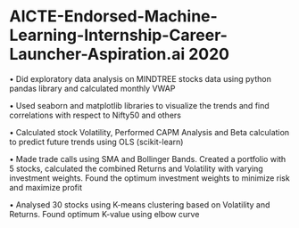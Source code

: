 # AICTE-Endorsed-Machine-Learning-Internship-Career-Launcher-Aspiration.ai 2020
•	Did exploratory data analysis on MINDTREE stocks data using python pandas library and calculated monthly VWAP

•	Used seaborn and matplotlib libraries to visualize the trends and find correlations with respect to Nifty50 and others

•	Calculated stock Volatility, Performed CAPM Analysis and Beta calculation to predict future trends using OLS (scikit-learn)

•	Made trade calls using SMA and Bollinger Bands. Created a portfolio with 5 stocks, calculated the combined Returns and Volatility with varying investment weights. Found the optimum investment weights to minimize risk and maximize profit

•	Analysed 30 stocks using K-means clustering based on Volatility and Returns. Found optimum K-value using elbow curve
